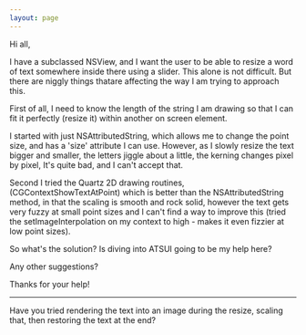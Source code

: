 ```yaml
---
layout: page
---
```




Hi all,

I have a subclassed NSView, and I want the user to be able to resize a word of text somewhere inside there using a slider. This alone is not difficult. But there are niggly things thatare affecting the way I am trying to approach this.

First of all, I need to know the length of the string I am drawing so that I can fit it perfectly (resize it) within another on screen element.

I started with just NSAttributedString, which allows me to change the point size, and has a 'size' attribute I can use. However, as I slowly resize the text bigger and smaller, the letters jiggle about a little, the kerning changes pixel by pixel, It's quite bad, and I can't accept that.

Second I tried the Quartz 2D drawing routines, (CGContextShowTextAtPoint) which is better than the NSAttributedString method, in that the scaling is smooth and rock solid, however the text gets very fuzzy at small point sizes and I can't find a way to improve this (tried the setImageInterpolation on my context to high - makes it even fizzier at low point sizes).

So what's the solution? Is diving into ATSUI going to be my help here? 

Any other suggestions?

Thanks for your help!

----

Have you tried rendering the text into an image during the resize, scaling that, then restoring the text at the end?
